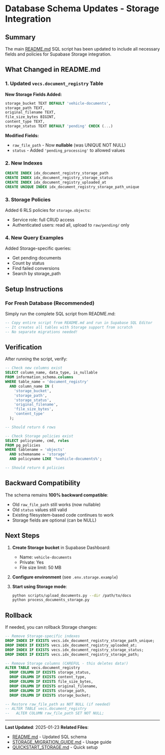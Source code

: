 # Database Schema Updates - Storage Integration

## Summary

The main [README.md](../README.md) SQL script has been updated to include all necessary fields and policies for Supabase Storage integration.

## What Changed in README.md

### 1. Updated `vecs.document_registry` Table

**New Storage Fields Added:**
```sql
storage_bucket TEXT DEFAULT 'vehicle-documents',
storage_path TEXT,
original_filename TEXT,
file_size_bytes BIGINT,
content_type TEXT,
storage_status TEXT DEFAULT 'pending' CHECK (...)
```

**Modified Fields:**
- `raw_file_path` - Now **nullable** (was UNIQUE NOT NULL)
- `status` - Added `'pending_processing'` to allowed values

### 2. New Indexes

```sql
CREATE INDEX idx_document_registry_storage_path
CREATE INDEX idx_document_registry_storage_status
CREATE INDEX idx_document_registry_uploaded_at
CREATE UNIQUE INDEX idx_document_registry_storage_path_unique
```

### 3. Storage Policies

Added 6 RLS policies for `storage.objects`:
- Service role: full CRUD access
- Authenticated users: read all, upload to `raw/pending/` only

### 4. New Query Examples

Added Storage-specific queries:
- Get pending documents
- Count by status
- Find failed conversions
- Search by storage_path

## Setup Instructions

### For Fresh Database (Recommended)

Simply run the complete SQL script from README.md:

```sql
-- Copy entire script from README.md and run in Supabase SQL Editor
-- It creates all tables with Storage support from scratch
-- No separate migrations needed!
```

## Verification

After running the script, verify:

```sql
-- Check new columns exist
SELECT column_name, data_type, is_nullable
FROM information_schema.columns
WHERE table_name = 'document_registry'
  AND column_name IN (
    'storage_bucket',
    'storage_path',
    'storage_status',
    'original_filename',
    'file_size_bytes',
    'content_type'
  );

-- Should return 6 rows

-- Check Storage policies exist
SELECT policyname, cmd, roles
FROM pg_policies
WHERE tablename = 'objects'
  AND schemaname = 'storage'
  AND policyname LIKE '%vehicle-documents%';

-- Should return 6 policies
```

## Backward Compatibility

The schema remains **100% backward compatible**:

- Old `raw_file_path` still works (now nullable)
- Old `status` values still valid
- Existing filesystem-based code continues to work
- Storage fields are optional (can be NULL)

## Next Steps

1. **Create Storage bucket** in Supabase Dashboard:
   - Name: `vehicle-documents`
   - Private: Yes
   - File size limit: 50 MB

2. **Configure environment** (see `.env.storage.example`)

3. **Start using Storage mode**:
   ```bash
   python scripts/upload_documents.py --dir /path/to/docs
   python process_documents_storage.py
   ```

## Rollback

If needed, you can rollback Storage changes:

```sql
-- Remove Storage-specific indexes
DROP INDEX IF EXISTS vecs.idx_document_registry_storage_path_unique;
DROP INDEX IF EXISTS vecs.idx_document_registry_uploaded_at;
DROP INDEX IF EXISTS vecs.idx_document_registry_storage_status;
DROP INDEX IF EXISTS vecs.idx_document_registry_storage_path;

-- Remove Storage columns (CAREFUL - this deletes data!)
ALTER TABLE vecs.document_registry
  DROP COLUMN IF EXISTS storage_status,
  DROP COLUMN IF EXISTS content_type,
  DROP COLUMN IF EXISTS file_size_bytes,
  DROP COLUMN IF EXISTS original_filename,
  DROP COLUMN IF EXISTS storage_path,
  DROP COLUMN IF EXISTS storage_bucket;

-- Restore raw_file_path as NOT NULL (if needed)
-- ALTER TABLE vecs.document_registry
--   ALTER COLUMN raw_file_path SET NOT NULL;
```

---

**Last Updated**: 2025-01-23
**Related Files**:
- [README.md](../README.md) - Updated SQL schema
- [STORAGE_MIGRATION_GUIDE.md](STORAGE_MIGRATION_GUIDE.md) - Usage guide
- [QUICKSTART_STORAGE.md](QUICKSTART_STORAGE.md) - Quick setup
